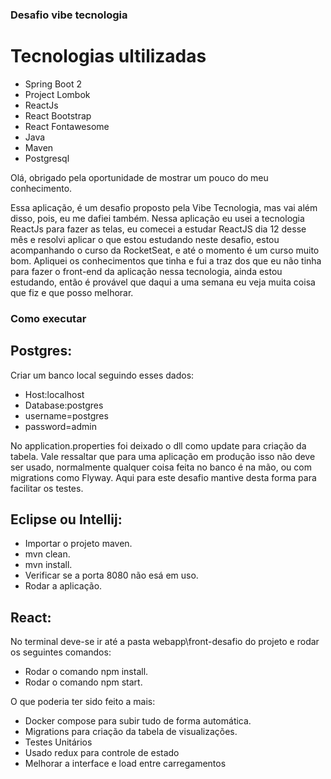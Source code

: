 ### Desafio vibe tecnologia

# Tecnologias ultilizadas
- Spring Boot 2
- Project Lombok
- ReactJs
- React Bootstrap
- React Fontawesome
- Java
- Maven
- Postgresql

Olá, obrigado pela oportunidade de mostrar um pouco do meu conhecimento.

Essa aplicação, é um desafio proposto pela Vibe Tecnologia, mas vai além disso, pois, eu me dafiei também.
Nessa aplicação eu usei a tecnologia ReactJs para fazer as telas, eu comecei a estudar ReactJS dia 12 desse mês e resolvi aplicar o que estou estudando neste desafio, estou acompanhando o curso da RocketSeat, e até o momento é um curso muito bom. Apliquei os conhecimentos que tinha e fui a traz dos que eu não tinha para fazer o front-end da aplicação nessa tecnologia, ainda estou estudando, então é provável que daqui a uma semana eu veja muita coisa que fiz e que posso melhorar.

### Como executar

## Postgres:
Criar um banco local seguindo esses dados:
- Host:localhost
- Database:postgres
- username=postgres
- password=admin

No application.properties foi deixado o dll como update para criação da tabela. Vale ressaltar que para uma aplicação em produção isso não deve ser usado, normalmente qualquer coisa feita no banco é na mão, ou com migrations como Flyway. Aqui para este desafio mantive desta forma para facilitar os testes.

## Eclipse ou Intellij:
- Importar o projeto maven.
- mvn clean.
- mvn install.
- Verificar se a porta 8080 não esá em uso.
- Rodar a aplicação.

## React:
No terminal deve-se ir até a pasta webapp\front-desafio do projeto e rodar os seguintes comandos:
- Rodar o comando npm install.
- Rodar o comando npm start.

O que poderia ter sido feito a mais:

- Docker compose para subir tudo de forma automática.
- Migrations para criação da tabela de visualizações.
- Testes Unitários
- Usado redux para controle de estado
- Melhorar a interface e load entre carregamentos
